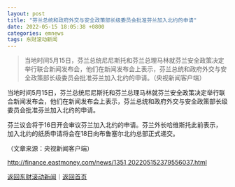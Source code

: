 ```yaml
---
layout: post
title: "芬兰总统和政府外交与安全政策部长级委员会批准芬兰加入北约的申请"
date: 2022-05-15 18:05:38 +0800
categories: emnews
tags: 东财滚动新闻
---
```

> 当地时间5月15日，芬兰总统尼尼斯托和芬兰总理马林就芬兰安全政策决定举行联合新闻发布会，他们在新闻发布会上表示，芬兰总统和政府外交与安全政策部长级委员会批准芬兰加入北约的申请。（央视新闻客户端）

<p>当地时间5月15日，芬兰总统尼尼斯托和芬兰总理马林就芬兰安全政策决定举行联合新闻发布会，他们在新闻发布会上表示，芬兰总统和政府外交与安全政策部长级委员会批准芬兰加入北约的申请。</p><p>芬兰议会将于16日开会审议芬兰加入北约的申请。芬兰外长哈维斯托此前表示，加入北约的纸质申请将会在18日向布鲁塞尔北约总部正式递交。</p><p class="em_media">（文章来源：央视新闻客户端）</p>

<http://finance.eastmoney.com/news/1351,202205152379556037.html>

[返回东财滚动新闻](//finews.withounder.com/emnews/)｜[返回首页](//finews.withounder.com/)